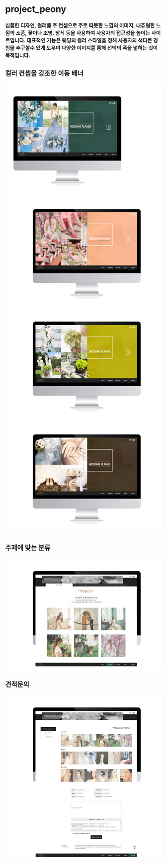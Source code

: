 # project_peony

<h3>
심플한 디자인, 컬러를 주 컨셉으로 주로 따뜻한 느낌의 이미지, 내츄럴한 느낌의 소품, 꽃이나 조명, 장식 등을 사용하여 사용자의 접근성을 높이는 사이트입니다. 
대표적인 기능은 웨딩의 컬러 스타일을 정해 사용자의 색다른 경험을 추구할수 있게 도우며 다양한 이미지를 통해 선택의 폭을 넓히는 것이 목적입니다. 
</h3>


<h2>컬러 컨셉을 강조한 이동 배너 </h2>
<img src="img/peony.jpg" alt="">
<img src="img/pp_peony.jpg" alt="">
<img src="img/pp_peony2.jpg" alt="">
<img src="img/pp_peony3.jpg" alt="">

<h2>주제에 맞는 분류</h2>
<img src="img/pp_peony4.jpg" alt="">

<h2>견적문의</h2>
<img src="img/pp_peony5.jpg" alt="">